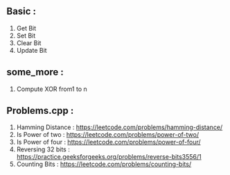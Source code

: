 ## Basic :
1) Get Bit
2) Set Bit
3) Clear Bit
4) Update Bit

## some_more : 
1) Compute XOR from1 to n

## Problems.cpp : 
1) Hamming Distance : https://leetcode.com/problems/hamming-distance/
2) Is Power of two : https://leetcode.com/problems/power-of-two/
3) Is Power of four : https://leetcode.com/problems/power-of-four/
4) Reversing 32 bits : https://practice.geeksforgeeks.org/problems/reverse-bits3556/1
5) Counting Bits : https://leetcode.com/problems/counting-bits/



